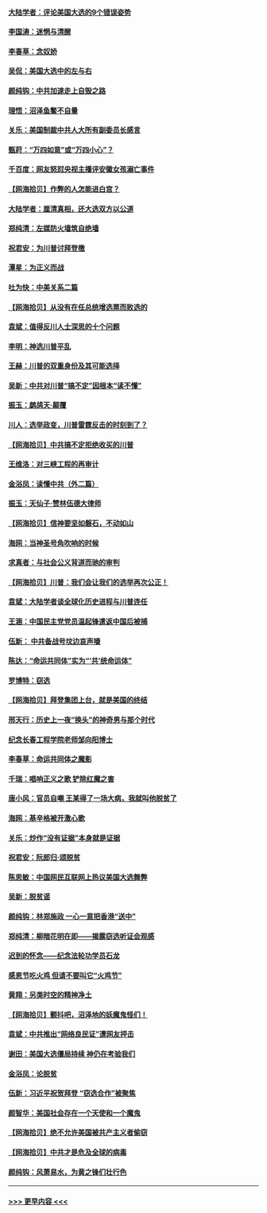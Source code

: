 #### [大陆学者：评论美国大选的9个错误姿势](../pages/nsc993/n12609586.md?t=12101651) 
#### [李国涛：迷惘与清醒](../pages/nsc993/n12607532.md?t=12101651) 
#### [李春草：念奴娇](../pages/nsc993/n12607083.md?t=12101651) 
#### [吴侃：美国大选中的左与右](../pages/nsc993/n12607054.md?t=12101651) 
#### [颜纯钩：中共加速走上自毁之路](../pages/nsc993/n12606473.md?t=12101651) 
#### [理悟：沼泽鱼鳖不自量](../pages/nsc993/n12606454.md?t=12101651) 
#### [关乐：美国制裁中共人大所有副委员长感言](../pages/nsc993/n12606442.md?t=12101651) 
#### [甄莳：“万四如意”或“万四小心”？](../pages/nsc993/n12606091.md?t=12101651) 
#### [千百度：网友怒怼央视主播评安徽女孩溺亡事件](../pages/nsc993/n12605370.md?t=12101651) 
#### [【网海拾贝】作弊的人怎能进白宫？](../pages/nsc993/n12603546.md?t=12101651) 
#### [大陆学者：厘清真相，还大选双方以公道](../pages/nsc993/n12603475.md?t=12101651) 
#### [郑纯清：左媒防火墙筑自绝墙](../pages/nsc993/n12602226.md?t=12101651) 
#### [祝君安：为川普讨拜登檄](../pages/nsc993/n12602199.md?t=12101651) 
#### [潭星：为正义而战](../pages/nsc993/n12600926.md?t=12101651) 
#### [吐为快：中美关系二篇](../pages/nsc993/n12600908.md?t=12101651) 
#### [【网海拾贝】从没有在任总统增选票而败选的](../pages/nsc993/n12600435.md?t=12101651) 
#### [袁斌：值得反川人士深思的十个问题](../pages/nsc993/n12600332.md?t=12101651) 
#### [李明：神选川普平乱](../pages/nsc993/n12599751.md?t=12101651) 
#### [王赫：川普的双重身份及其可能选择](../pages/nsc993/n12599723.md?t=12101651) 
#### [吴新：中共对川普“搞不定”因根本“读不懂”](../pages/nsc993/n12599502.md?t=12101651) 
#### [振玉：鹧鸪天‧颠覆](../pages/nsc993/n12599494.md?t=12101651) 
#### [川人：选举政变，川普雷霆反击的时刻到了？](../pages/nsc993/n12599291.md?t=12101651) 
#### [【网海拾贝】中共搞不定拒绝收买的川普](../pages/nsc993/n12598955.md?t=12101651) 
#### [王维洛：对三峡工程的再审计](../pages/nsc993/n12598436.md?t=12101651) 
#### [金浴凤：读懂中共（外二篇）](../pages/nsc993/n12597943.md?t=12101651) 
#### [振玉：天仙子‧赞林伍德大律师](../pages/nsc993/n12597929.md?t=12101651) 
#### [【网海拾贝】信神要坚如磐石，不动如山](../pages/nsc993/n12597901.md?t=12101651) 
#### [海网：当神圣号角吹响的时候](../pages/nsc993/n12595891.md?t=12101651) 
#### [求真者：与社会公义背道而驰的审判](../pages/nsc993/n12595868.md?t=12101651) 
#### [【网海拾贝】川普：我们会让我们的选举再次公正！](../pages/nsc993/n12594930.md?t=12101651) 
#### [袁斌：大陆学者谈全球化历史进程与川普连任](../pages/nsc993/n12594690.md?t=12101651) 
#### [王涵：中国民主党党员温起锋遣返中国后被捕](../pages/nsc993/n12594540.md?t=12101651) 
#### [伍新： 中共备战号坟边哀声嚎](../pages/nsc993/n12593086.md?t=12101651) 
#### [陈达：“命运共同体”实为“‘共’统命运体”](../pages/nsc993/n12590865.md?t=12101651) 
#### [罗博特：窃选](../pages/nsc993/n12590619.md?t=12101651) 
#### [【网海拾贝】拜登集团上台，就是美国的终结](../pages/nsc993/n12589725.md?t=12101651) 
#### [邢天行：历史上一夜“换头”的神奇男与那个时代](../pages/nsc993/n12589424.md?t=12101651) 
#### [纪念长春工程学院老师邹向阳博士](../pages/nsc993/n12585390.md?t=12101651) 
#### [李春草：命运共同体之魔影](../pages/nsc993/n12585026.md?t=12101651) 
#### [千瑞：唱响正义之歌 铲除红魔之害](../pages/nsc993/n12585002.md?t=12101651) 
#### [唐小风：官员自嘲 王某得了一场大病，我就叫他脱贫了](../pages/nsc993/n12584981.md?t=12101651) 
#### [海网：基辛格被开激心歌](../pages/nsc993/n12584946.md?t=12101651) 
#### [关乐：炒作“没有证据”本身就是证据](../pages/nsc993/n12583146.md?t=12101651) 
#### [祝君安：阮郎归‧颂脱贫](../pages/nsc993/n12583119.md?t=12101651) 
#### [陈思敏：中国网民互联网上热议美国大选舞弊](../pages/nsc993/n12582845.md?t=12101651) 
#### [吴新：脱贫谣](../pages/nsc993/n12580839.md?t=12101651) 
#### [颜纯钩：林郑施政 一心一意把香港“送中”](../pages/nsc993/n12580805.md?t=12101651) 
#### [郑纯清：柳暗花明在即——揭露窃选听证会观感](../pages/nsc993/n12580795.md?t=12101651) 
#### [迟到的怀念——纪念法轮功学员石龙](../pages/nsc993/n12580245.md?t=12101651) 
#### [感恩节吃火鸡  但请不要叫它“火鸡节”](../pages/nsc993/n12580252.md?t=12101651) 
#### [黄翔：另类时空的精神净土](../pages/nsc993/n12578638.md?t=12101651) 
#### [【网海拾贝】颤抖吧，沼泽地的妖魔鬼怪们！](../pages/nsc993/n12578552.md?t=12101651) 
#### [袁斌：中共推出“网络良民证”遭网友抨击](../pages/nsc993/n12578511.md?t=12101651) 
#### [谢田：美国大选僵局持续 神仍在考验我们](../pages/nsc993/n12577432.md?t=12101651) 
#### [金浴凤：论脱贫](../pages/nsc993/n12576386.md?t=12101651) 
#### [伍新：习近平祝贺拜登 “窃选合作”被聚焦](../pages/nsc993/n12576358.md?t=12101651) 
#### [颜智华：美国社会存在一个天使和一个魔鬼](../pages/nsc993/n12574299.md?t=12101651) 
#### [【网海拾贝】绝不允许美国被共产主义者偷窃](../pages/nsc993/n12573396.md?t=12101651) 
#### [【网海拾贝】中共才是危及全球的病毒](../pages/nsc993/n12571204.md?t=12101651) 
#### [颜纯钩：风萧易水，为黄之锋们壮行色](../pages/nsc993/n12571487.md?t=12101651) 

----
#### [ >>> 更早内容 <<< ](../indexes/nsc993-earlier.md)
